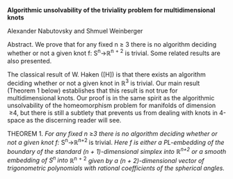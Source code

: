 <p><a name=bookmark0><b>Algorithmic
unsolvability of the triviality problem for multidimensional knots</b></a></p>

<p>Alexander Nabutovsky and Shmuel Weinberger</p>

<p>Abstract. We prove that for any fixed n &#8805; 3 there is no algorithm deciding
whether or not a given knot f: S<sup>n</sup>&#8594;&#8477;<sup>n</sup> <sup>+ 2</sup>
is trivial. Some related results are also presented.</p>

<p>The classical result of W.
Haken ([H]) is that there exists an algorithm deciding whether or not a given
knot in &#8477;<sup>3</sup> is trivial.
Our main result (Theorem 1 below) establishes that this result is not true for
multidimensional knots. Our proof is in the same spirit as the algorithmic
unsolvability of the homeomorphism problem for manifolds of dimension <i> </i>&#8805;4, but
there is still a subtlety that prevents us from dealing with knots in 4-space
as the discerning reader will see.</p>

<p>THEOREM 1. <i>For any fixed n </i>&#8805;<i>3 there is no algorithm deciding whether or not a given knot f: </i>S<sup>n</sup>&#8594;&#8477;<sup>n+2 </sup>is trivial. <i>Here f is either a PL-embedding of the boundary of the
standard (n + 1)-dimensional simplex into </i>&#8477;<i><sup>n+2</sup> or a smooth embedding of S<sup>n </sup>into</i>
&#8477;<sup>n</sup> <sup>+ 2</sup> <i>given
by a (n + 2)-dimensional vector of trigonometric polynomials with rational
coefficients of the spherical angles.</i></p>

</div>

</body>

</html>
